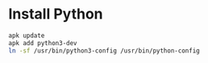 # Install Python 

```bash
apk update
apk add python3-dev
ln -sf /usr/bin/python3-config /usr/bin/python-config
```